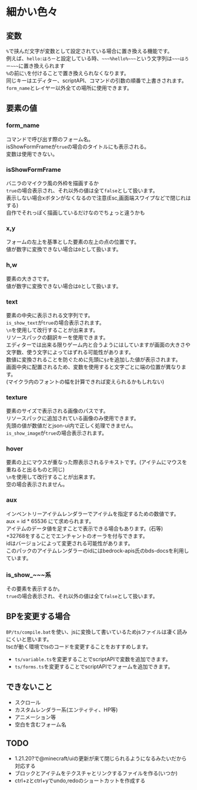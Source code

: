 # 細かい色々

## 変数

`%`で挟んだ文字が変数として設定されている場合に置き換える機能です。<br>
例えば、`hello:はろー`と設定している時、`~~~%hello%~~~`という文字列は`~~~はろー~~~`に置き換えられます<br>
`%`の前に`\`を付けることで置き換えられなくなります。<br>
同じキーはエディター、scriptAPI、コマンドの引数の順番で上書きされます。<br>
`form_name`とレイヤー以外全ての場所に使用できます。

## 要素の値

### form_name

コマンドで呼び出す際のフォーム名。<br>
isShowFormFrameが`true`の場合のタイトルにも表示される。<br>
変数は使用できない。

### isShowFormFrame

バニラのマイクラ風の外枠を描画するか<br>
`true`の場合表示され、それ以外の値は全て`false`として扱います。<br>
表示しない場合xボタンがなくなるので注意(Esc,画面端スワイプなどで閉じれはする)<br>
自作でそれっぽく描画しているだけなのでちょっと違うかも<br>

### x,y

フォームの左上を基準とした要素の左上の点の位置です。<br>
値が数字に変換できない場合は`0`として扱います。

### h,w

要素の大きさです。<br>
値が数字に変換できない場合は`0`として扱います。

### text

要素の中央に表示される文字列です。<br>
`is_show_text`が`true`の場合表示されます。<br>
`\n`を使用して改行することが出来ます。<br>
リソースパックの翻訳キーを使用できます。<br>
エディターでは出来る限りゲーム内と合うようにはしていますが画面の大きさや文字数、使う文字によってはずれる可能性があります。<br>
数値に変換されることを防ぐために先頭に`§z`を追加した値が表示されます。<br>
画面中央に配置されるため、変数を使用すると文字ごとに端の位置が異なります。<br>
(マイクラ内のフォントの幅を計算できれば変えられるかもしれない)

### texture

要素のサイズで表示される画像のパスです。<br>
リソースパックに追加されている画像のみ使用できます。<br>
先頭の値が数値だとjson-ui内で正しく処理できません。<br>
`is_show_image`が`true`の場合表示されます。<br>

### hover

要素の上にマウスが重なった際表示されるテキストです。(アイテムにマウスを重ねると出るものと同じ)<br>
`\n`を使用して改行することが出来ます。<br>
空の場合表示されません。

### aux

インベントリーアイテムレンダラーでアイテムを指定するための数値です。<br>
aux = id * 65536 にて求められます。<br>
アイテムのデータ値を足すことで表示できる場合もあります。(石等)<br>
+32768をすることでエンチャントのオーラを付与できます。<br>
idはバージョンによって変更される可能性があります。<br>
このパックのアイテムレンダラーのidにはbedrock-apis氏のbds-docsを利用しています。

### is_show_~~~系

その要素を表示するか。<br>
`true`の場合表示され、それ以外の値は全て`false`として扱います。

## BPを変更する場合

`BP/ts/compile.bat`を使い、jsに変換して書いているためjsファイルは凄く読みにくいと思います。<br>
tscが動く環境でtsのコードを変更することをおすすめします。

- `ts/variable.ts`を変更することでscriptAPIで変数を追加できます。
- `ts/forms.ts`を変更することでscriptAPIでフォームを追加できます。

## できないこと

- スクロール
- カスタムレンダラー系(エンティティ、HP等)
- アニメーション等
- 空白を含むフォーム名

## TODO

- 1.21.20?で@minecraft/uiの更新が来て閉じられるようになるみたいだから対応する
- ブロックとアイテムをテクスチャとリンクするファイルを作る(いつか)
- ctrl+zとctrl+yでundo,redoのショートカットを作成する
